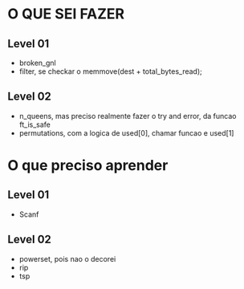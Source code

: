 # O QUE SEI FAZER

## Level 01

- broken_gnl
- filter, se checkar o memmove(dest + total_bytes_read);

## Level 02

- n_queens, mas preciso realmente fazer o try and error, da funcao ft_is_safe
- permutations, com a logica de used[0], chamar funcao e used[1]


# O que preciso aprender

## Level 01

- Scanf

## Level 02

- powerset, pois nao o decorei
- rip
- tsp

